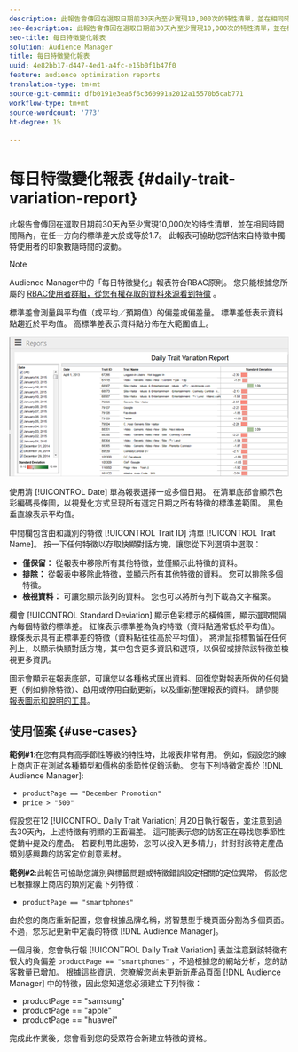 ```yaml
---
description: 此報告會傳回在選取日期前30天內至少實現10,000次的特性清單，並在相同時間間隔內，在任一方向的標準差大於或等於1.7。 此報表可協助您評估來自特徵中獨特使用者的印象數隨時間的波動。
seo-description: 此報告會傳回在選取日期前30天內至少實現10,000次的特性清單，並在相同時間間隔內，在任一方向的標準差大於或等於1.7。 此報表可協助您評估來自特徵中獨特使用者的印象數隨時間的波動。
seo-title: 每日特徵變化報表
solution: Audience Manager
title: 每日特徵變化報表
uuid: 4e82bb17-d447-4ed1-a4fc-e15b0f1b47f0
feature: audience optimization reports
translation-type: tm+mt
source-git-commit: dfb0191e3ea6f6c360991a2012a15570b5cab771
workflow-type: tm+mt
source-wordcount: '773'
ht-degree: 1%

---
```



# 每日特徵變化報表 {#daily-trait-variation-report}

此報告會傳回在選取日期前30天內至少實現10,000次的特性清單，並在相同時間間隔內，在任一方向的標準差大於或等於1.7。 此報表可協助您評估來自特徵中獨特使用者的印象數隨時間的波動。

>[!NOTE]
>
>Audience Manager中的「每日特徵變化」報表符合RBAC原則。 您只能根據您所屬的 [RBAC使用者群組，從您有權存取的資料來源看到特徵](/help/using/features/administration/administration-overview.md) 。

標準差會測量與平均值（或平均／預期值）的偏差或偏差量。 標準差低表示資料點趨近於平均值。 高標準差表示資料點分佈在大範圍值上。

![](assets/daily_trait_variation.png)

使用清 [!UICONTROL Date] 單為報表選擇一或多個日期。 在清單底部會顯示色彩編碼長條圖，以視覺化方式呈現所有選定日期之所有特徵的標準差範圍。 黑色垂直線表示平均值。

中間欄包含由和識別的特徵 [!UICONTROL Trait ID] 清單 [!UICONTROL Trait Name]。 按一下任何特徵以存取快顯對話方塊，讓您從下列選項中選取：

* **僅保留：** 從報表中移除所有其他特徵，並僅顯示此特徵的資料。
* **排除：** 從報表中移除此特徵，並顯示所有其他特徵的資料。 您可以排除多個特徵。
* **檢視資料：** 可讓您顯示該列的資料。 您也可以將所有列下載為文字檔案。

欄會 [!UICONTROL Standard Deviation] 顯示色彩標示的橫條圖，顯示選取間隔內每個特徵的標準差。 紅條表示標準差為負的特徵（資料點通常低於平均值）。 綠條表示具有正標準差的特徵（資料點往往高於平均值）。 將滑鼠指標暫留在任何列上，以顯示快顯對話方塊，其中包含更多資訊和選項，以保留或排除該特徵並檢視更多資訊。

圖示會顯示在報表底部，可讓您以各種格式匯出資料、回復您對報表所做的任何變更（例如排除特徵）、啟用或停用自動更新，以及重新整理報表的資料。 請參閱 [報表圖示和說明的工具](../../reporting/dynamic-reports/interactive-report-technology.md#icons-tools-explained)。

## 使用個案 {#use-cases}

**範例#1**:在您有具有高季節性等級的特性時，此報表非常有用。 例如，假設您的線上商店正在測試各種類型和價格的季節性促銷活動。 您有下列特徵定義於 [!DNL Audience Manager]:

* `productPage == "December Promotion"`
* `price > "500"`

假設您在12 [!UICONTROL Daily Trait Variation] 月20日執行報告，並注意到過去30天內，上述特徵有明顯的正面偏差。 這可能表示您的訪客正在尋找您季節性促銷中提及的產品。 若要利用此趨勢，您可以投入更多精力，針對對該特定產品類別感興趣的訪客定位創意素材。

**範例#2**:此報告可協助您識別與標籤問題或特徵錯誤設定相關的定位異常。 假設您已根據線上商店的類別定義下列特徵：

* `productPage == "smartphones"`

由於您的商店重新配置，您會根據品牌名稱，將智慧型手機頁面分割為多個頁面。 不過，您忘記更新中定義的特徵 [!DNL Audience Manager]。

一個月後，您會執行報 [!UICONTROL Daily Trait Variation] 表並注意到該特徵有很大的負偏差 `productPage == "smartphones"` ，不過根據您的網站分析，您的訪客數量已增加。 根據這些資訊，您瞭解您尚未更新新產品頁面 [!DNL Audience Manager] 中的特徵，因此您知道您必須建立下列特徵：

* productPage == &quot;samsung&quot;
* productPage == &quot;apple&quot;
* productPage == &quot;huawei&quot;

完成此作業後，您會看到您的受眾符合新建立特徵的資格。
